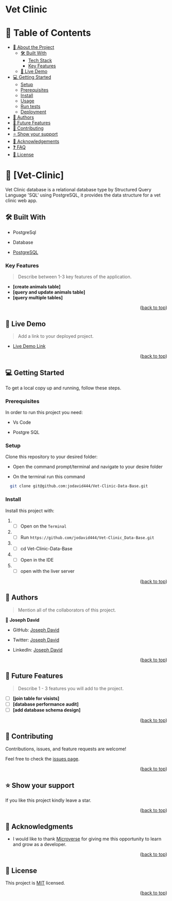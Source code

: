 # Vet Clinic 

# 📗 Table of Contents

- [📖 About the Project](#about-project)
  - [🛠 Built With](#built-with)
    - [Tech Stack](#tech-stack)
    - [Key Features](#key-features)
  - [🚀 Live Demo](#live-demo)
- [💻 Getting Started](#getting-started)
  - [Setup](#setup)
  - [Prerequisites](#prerequisites)
  - [Install](#install)
  - [Usage](#usage)
  - [Run tests](#run-tests)
  - [Deployment](#triangular_flag_on_post-deployment)
- [👥 Authors](#authors)
- [🔭 Future Features](#future-features)
- [🤝 Contributing](#contributing)
- [⭐️ Show your support](#support)
- [🙏 Acknowledgements](#acknowledgements)
- [❓ FAQ](#faq)
- [📝 License](#license)


# 📖 [Vet-Clinic] <a name="about-project"></a>

Vet Clinic database is a relational database type by Structured Query Language 'SQL' using PostgreSQL, it provides the data structure for a vet clinic web app.

## 🛠 Built With <a name="built-with"></a>

- PostgreSql

- Database

- <a href="https://www.postgresql.org/">PostgreSQL</a></li>



### Key Features <a name="key-features"></a>

> Describe between 1-3 key features of the application.

- **[create animals table]**
- **[query and update animals table]**
- **[query multiple tables]**

<p align="right">(<a href="#readme-top">back to top</a>)</p>

## 🚀 Live Demo <a name="live-demo"></a>

> Add a link to your deployed project.

- [Live Demo Link](<Under Construction>)

<p align="right">(<a href="#readme-top">back to top</a>)</p>

## 💻 Getting Started <a name="getting-started"></a>

To get a local copy up and running, follow these steps.

### Prerequisites

In order to run this project you need:

- Vs Code 

- Postgre SQL

### Setup

Clone this repository to your desired folder:

- Open the command prompt/terminal and navigate to your desire folder

- On the terminal run this command

```sh
  git clone git@github.com:jodavid444/Vet-Clinic-Data-Base.git
```

### Install

Install this project with:

1. - [ ] Open on the `Terminal`
2. - [ ] Run `https://github.com/jodavid444/Vet-Clinic_Data-Base.git`
3. - [ ] cd Vet-Clinic-Data-Base
4. - [ ] Open in the IDE
5. - [ ] open with the liver server

<p align="right">(<a href="#readme-top">back to top</a>)</p>

## 👥 Authors <a name="authors"></a>

> Mention all of the collaborators of this project.

👤 **Joseph David**

- GitHub: [Joseph David](https://github.com/jodavid444)

- Twitter: [Joseph David](https://twitter.com/jodavid444dave)

- LinkedIn: [Joseph David](https://linkedin.com/in/joseph-david-01a8a5243)

<p align="right">(<a href="#readme-top">back to top</a>)</p>


## 🔭 Future Features <a name="future-features"></a>

> Describe 1 - 3 features you will add to the project.

- [ ] **[join table for visists]**
- [ ] **[database performance audit]**
- [ ] **[add database schema design]**

<p align="right">(<a href="#readme-top">back to top</a>)</p>


## 🤝 Contributing <a name="contributing"></a>

Contributions, issues, and feature requests are welcome!

Feel free to check the [issues page](../../issues/).

<p align="right">(<a href="#readme-top">back to top</a>)</p>

## ⭐️ Show your support <a name="support"></a>

If you like this project kindly leave a star.

<p align="right">(<a href="#readme-top">back to top</a>)</p>

## 🙏 Acknowledgments <a name="acknowledgements"></a>

- I would like to thank [Microverse](https://www.microverse.org/) for giving me this opportunity to learn and grow as a developer.

<p align="right">(<a href="#readme-top">back to top</a>)</p>

## 📝 License <a name="license"></a>

This project is [MIT](./LICENSE) licensed.

<p align="right">(<a href="#readme-top">back to top</a>)</p>
